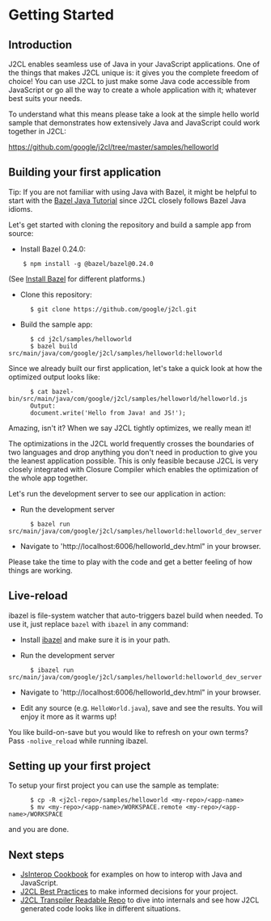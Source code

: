 
# Getting Started

## Introduction

J2CL enables seamless use of Java in your JavaScript applications. One of the
things that makes J2CL unique is: it gives you the complete freedom of choice!
You can use J2CL to just make some Java code accessible from JavaScript
or go all the way to create a whole application with it; whatever best suits
your needs.

To understand what this means please take a look at the simple hello world
sample that demonstrates how extensively Java and JavaScript could work together
in J2CL:

https://github.com/google/j2cl/tree/master/samples/helloworld

## Building your first application

Tip: If you are not familiar with using Java with Bazel, it might be helpful to
start with the
[Bazel Java Tutorial](https://docs.bazel.build/versions/master/tutorial/java.html)
since J2CL closely follows Bazel Java idioms.

Let's get started with cloning the repository and build a sample app from
source:


-   Install Bazel 0.24.0:

```shell
    $ npm install -g @bazel/bazel@0.24.0
```

(See [Install Bazel](https://bazel.build/versions/master/docs/install.html) for
different platforms.)


-   Clone this repository:

```shell
      $ git clone https://github.com/google/j2cl.git
```

-   Build the sample app:

```shell
      $ cd j2cl/samples/helloworld
      $ bazel build src/main/java/com/google/j2cl/samples/helloworld:helloworld
```

Since we already built our first application, let's take a quick look at how the
optimized output looks like:

```shell
      $ cat bazel-bin/src/main/java/com/google/j2cl/samples/helloworld/helloworld.js
      Output:
      document.write('Hello from Java! and JS!');
```

Amazing, isn't it? When we say J2CL tightly optimizes, we really mean it!

The optimizations in the J2CL world frequently crosses the boundaries of two
languages and drop anything you don't need in production to give you the leanest
application possible. This is only feasible because J2CL is very closely
integrated with Closure Compiler which enables the optimization of the whole app
together.

Let's run the development server to see our application in action:

-   Run the development server

```shell
      $ bazel run src/main/java/com/google/j2cl/samples/helloworld:helloworld_dev_server
```

-   Navigate to 'http://localhost:6006/helloworld_dev.html" in your browser.

Please take the time to play with the code and get a better feeling of how
things are working.

## Live-reload

ibazel is file-system watcher that auto-triggers bazel build when needed. To use
it, just replace `bazel` with `ibazel` in any command:

-   Install [ibazel](https://github.com/bazelbuild/bazel-watcher#installation)
    and make sure it is in your path.

-   Run the development server

```shell
      $ ibazel run src/main/java/com/google/j2cl/samples/helloworld:helloworld_dev_server
```

-   Navigate to 'http://localhost:6006/helloworld_dev.html" in your browser.

-   Edit any source (e.g. `HelloWorld.java`), save and see the results. You will
    enjoy it more as it warms up!

You like build-on-save but you would like to refresh on your own terms? Pass
`-nolive_reload` while running ibazel.

## Setting up your first project

To setup your first project you can use the sample as template:

```shell
      $ cp -R <j2cl-repo>/samples/helloworld <my-repo>/<app-name>
      $ mv <my-repo>/<app-name>/WORKSPACE.remote <my-repo>/<app-name>/WORKSPACE
```

and you are done.

## Next steps

*   [JsInterop Cookbook](jsinterop-by-example.md) for examples on how to
    interop with Java and JavaScript.
*   [J2CL Best Practices](best-practices.md) to make informed decisions
    for your project.
*   [J2CL Transpiler Readable Repo](https://github.com/google/j2cl/tree/master/transpiler/javatests/com/google/j2cl/transpiler/readable)
    to dive into internals and see how J2CL generated code looks like in
    different situations.
